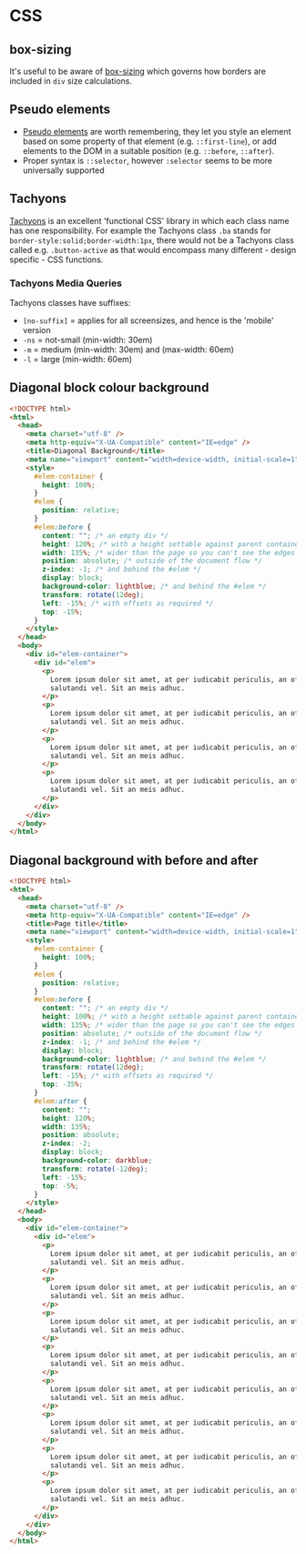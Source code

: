 # CSS

## box-sizing

It's useful to be aware of [box-sizing](https://developer.mozilla.org/en-US/docs/Web/CSS/box-sizing) which governs how borders are included in `div` size calculations.

## Pseudo elements

- [Pseudo elements](https://developer.mozilla.org/en-US/docs/Web/CSS/Pseudo-elements) are worth remembering, they let you style an element based on some property of that element (e.g. `::first-line`), or add elements to the DOM in a suitable position (e.g. `::before`, `::after`).
- Proper syntax is `::selector`, however `:selector` seems to be more universally supported

## Tachyons

[Tachyons](http://tachyons.io) is an excellent 'functional CSS' library in which each class name has one responsibility. For example the Tachyons class `.ba` stands for `border-style:solid;border-width:1px`, there would not be a Tachyons class called e.g. `.button-active` as that would encompass many different - design specific - CSS functions.

### Tachyons Media Queries

Tachyons classes have suffixes:

- `[no-suffix]` = applies for all screensizes, and hence is the 'mobile' version
- `-ns` = not-small (min-width: 30em)
- `-m` = medium (min-width: 30em) and (max-width: 60em)
- `-l` = large (min-width: 60em)

## Diagonal block colour background

```html
<!DOCTYPE html>
<html>
  <head>
    <meta charset="utf-8" />
    <meta http-equiv="X-UA-Compatible" content="IE=edge" />
    <title>Diagonal Background</title>
    <meta name="viewport" content="width=device-width, initial-scale=1" />
    <style>
      #elem-container {
        height: 100%;
      }
      #elem {
        position: relative;
      }
      #elem:before {
        content: ""; /* an empty div */
        height: 120%; /* with a height settable against parent container */
        width: 135%; /* wider than the page so you can't see the edges */
        position: absolute; /* outside of the document flow */
        z-index: -1; /* and behind the #elem */
        display: block;
        background-color: lightblue; /* and behind the #elem */
        transform: rotate(12deg);
        left: -15%; /* with offsets as required */
        top: -15%;
      }
    </style>
  </head>
  <body>
    <div id="elem-container">
      <div id="elem">
        <p>
          Lorem ipsum dolor sit amet, at per iudicabit periculis, an officiis
          salutandi vel. Sit an meis adhuc.
        </p>
        <p>
          Lorem ipsum dolor sit amet, at per iudicabit periculis, an officiis
          salutandi vel. Sit an meis adhuc.
        </p>
        <p>
          Lorem ipsum dolor sit amet, at per iudicabit periculis, an officiis
          salutandi vel. Sit an meis adhuc.
        </p>
        <p>
          Lorem ipsum dolor sit amet, at per iudicabit periculis, an officiis
          salutandi vel. Sit an meis adhuc.
        </p>
      </div>
    </div>
  </body>
</html>
```

## Diagonal background with before and after

```html
<!DOCTYPE html>
<html>
  <head>
    <meta charset="utf-8" />
    <meta http-equiv="X-UA-Compatible" content="IE=edge" />
    <title>Page title</title>
    <meta name="viewport" content="width=device-width, initial-scale=1" />
    <style>
      #elem-container {
        height: 100%;
      }
      #elem {
        position: relative;
      }
      #elem:before {
        content: ""; /* an empty div */
        height: 100%; /* with a height settable against parent container */
        width: 135%; /* wider than the page so you can't see the edges */
        position: absolute; /* outside of the document flow */
        z-index: -1; /* and behind the #elem */
        display: block;
        background-color: lightblue; /* and behind the #elem */
        transform: rotate(12deg);
        left: -15%; /* with offsets as required */
        top: -35%;
      }
      #elem:after {
        content: "";
        height: 120%;
        width: 135%;
        position: absolute;
        z-index: -2;
        display: block;
        background-color: darkblue;
        transform: rotate(-12deg);
        left: -15%;
        top: -5%;
      }
    </style>
  </head>
  <body>
    <div id="elem-container">
      <div id="elem">
        <p>
          Lorem ipsum dolor sit amet, at per iudicabit periculis, an officiis
          salutandi vel. Sit an meis adhuc.
        </p>
        <p>
          Lorem ipsum dolor sit amet, at per iudicabit periculis, an officiis
          salutandi vel. Sit an meis adhuc.
        </p>
        <p>
          Lorem ipsum dolor sit amet, at per iudicabit periculis, an officiis
          salutandi vel. Sit an meis adhuc.
        </p>
        <p>
          Lorem ipsum dolor sit amet, at per iudicabit periculis, an officiis
          salutandi vel. Sit an meis adhuc.
        </p>
        <p>
          Lorem ipsum dolor sit amet, at per iudicabit periculis, an officiis
          salutandi vel. Sit an meis adhuc.
        </p>
        <p>
          Lorem ipsum dolor sit amet, at per iudicabit periculis, an officiis
          salutandi vel. Sit an meis adhuc.
        </p>
        <p>
          Lorem ipsum dolor sit amet, at per iudicabit periculis, an officiis
          salutandi vel. Sit an meis adhuc.
        </p>
        <p>
          Lorem ipsum dolor sit amet, at per iudicabit periculis, an officiis
          salutandi vel. Sit an meis adhuc.
        </p>
      </div>
    </div>
  </body>
</html>
```
